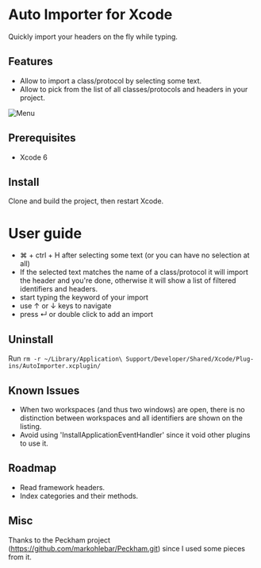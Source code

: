 # Auto Importer for Xcode

Quickly import your headers on the fly while typing.

## Features

- Allow to import a class/protocol by selecting some text.
- Allow to pick from the list of all classes/protocols and headers in your project.

![Menu](https://github.com/lucholaf/Auto-Import-for-Xcode/raw/master/demo.gif)

## Prerequisites

- Xcode 6

## Install

Clone and build the project, then restart Xcode.

# User guide

- ⌘ + ctrl + H after selecting some text (or you can have no selection at all)
- If the selected text matches the name of a class/protocol it will import the header and you're done, otherwise it will show a list of filtered identifiers and headers.
- start typing the keyword of your import
- use ↑ or ↓ keys to navigate
- press ↵ or double click to add an import

## Uninstall

Run `rm -r ~/Library/Application\ Support/Developer/Shared/Xcode/Plug-ins/AutoImporter.xcplugin/`

## Known Issues

- When two workspaces (and thus two windows) are open, there is no distinction between workspaces and all identifiers are shown on the listing.
- Avoid using 'InstallApplicationEventHandler' since it void other plugins to use it.

## Roadmap

- Read framework headers.
- Index categories and their methods.

## Misc

Thanks to the Peckham project (https://github.com/markohlebar/Peckham.git) since I used some pieces from it.